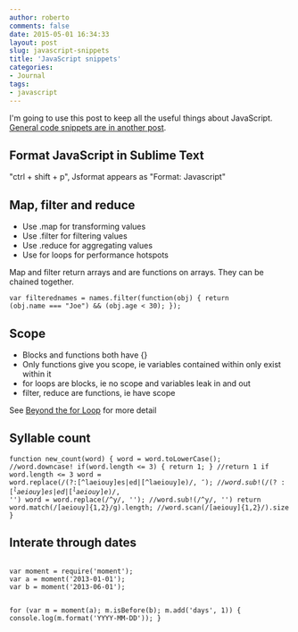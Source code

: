 ```yaml
---
author: roberto
comments: false
date: 2015-05-01 16:34:33
layout: post
slug: javascript-snippets
title: 'JavaScript snippets'
categories:
- Journal
tags:
- javascript
---
```

I'm going to use this post to keep all the useful things about JavaScript. [General code snippets are in another post](/journal/useful-code-snippets).

## Format JavaScript in Sublime Text
"ctrl + shift + p", Jsformat appears as "Format: Javascript"

## Map, filter and reduce
- Use .map for transforming values
- Use .filter for filtering values
- Use .reduce for aggregating values
- Use for loops for performance hotspots

Map and filter return arrays and are functions on arrays. They can be chained together.

<code>var filterednames = names.filter(function(obj) {
    return (obj.name === "Joe") && (obj.age < 30);
});</code>

## Scope
- Blocks and functions both have {}
- Only functions give you scope, ie variables contained within only exist within it
- for loops are blocks, ie no scope and variables leak in and out
- filter, reduce are functions, ie have scope

See [Beyond the for Loop](http://www.macwright.org/presentations/beyondfor) for more detail

## Syllable count
<code>function new_count(word) {
  word = word.toLowerCase();                                     //word.downcase!
  if(word.length <= 3) { return 1; }                             //return 1 if word.length <= 3
  word = word.replace(/(?:[^laeiouy]es|ed|[^laeiouy]e)$/, '');   //word.sub!(/(?:[^laeiouy]es|ed|[^laeiouy]e)$/, '')
  word = word.replace(/^y/, '');                                 //word.sub!(/^y/, '')
  return word.match(/[aeiouy]{1,2}/g).length;                    //word.scan(/[aeiouy]{1,2}/).size
}</code>

## Interate through dates
<code>
var moment = require('moment');
var a = moment('2013-01-01');
var b = moment('2013-06-01');

for (var m = moment(a); m.isBefore(b); m.add('days', 1)) {
    console.log(m.format('YYYY-MM-DD'));
}
</code>
